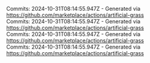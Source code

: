 Commits: 2024-10-31T08:14:55.947Z - Generated via https://github.com/marketplace/actions/artificial-grass
<br>
Commits: 2024-10-31T08:14:55.947Z - Generated via https://github.com/marketplace/actions/artificial-grass
<br>
Commits: 2024-10-31T08:14:55.947Z - Generated via https://github.com/marketplace/actions/artificial-grass
<br>
Commits: 2024-10-31T08:14:55.947Z - Generated via https://github.com/marketplace/actions/artificial-grass
<br>
